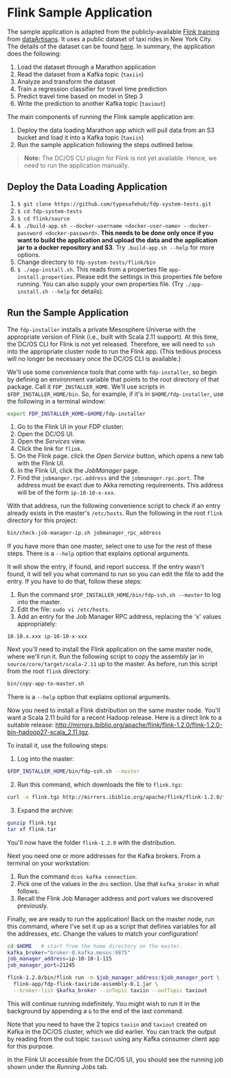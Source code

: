 # Flink Sample Application

The sample application is adapted from the publicly-available [Flink training](http://dataartisans.github.io/flink-training/) from [dataArtisans](http://data-artisans.com/). It uses a public dataset of taxi rides in New York City. The details of the dataset can be found [here](http://dataartisans.github.io/flink-training/exercises/taxiData.html). In summary, the application does the following:

1. Load the dataset through a Marathon application
2. Read the dataset from a Kafka topic (`taxiin`)
3. Analyze and transform the dataset
4. Train a regression classifier for travel time prediction
5. Predict travel time based on model in Step 3
6. Write the prediction to another Kafka topic (`taxiout`)

The main components of running the Flink sample application are:

1. Deploy the data loading Marathon app which will pull data from an S3 bucket and load it into a Kafka topic (`taxiin`)
2. Run the sample application following the steps outlined below.

> **Note:** The DC/OS CLI plugin for Flink is not yet available. Hence, we need to run the application manually.

## Deploy the Data Loading Application
1. `$ git clone https://github.com/typesafehub/fdp-system-tests.git`
2. `$ cd fdp-system-tests`
3. `$ cd flink/source`
4. `$ ./build-app.sh --docker-username <docker-user-name> --docker-password <docker-password>`. **This needs to be done only once if you want to build the application and upload the data and the application jar to a docker repository and S3**. Try `.build-app.sh --help` for more options.
5. Change directory to `fdp-system-tests/flink/bin`
6. `$ ./app-install.sh`. This reads from a properties file `app-install.properties`. Please edit the settings in this properties file before running. You can also supply your own properties file. (Try `./app-install.sh --help` for details).

## Run the Sample Application

The `fdp-installer` installs a private Mesosphere Universe with the appropriate version of Flink (i.e., built with Scala 2.11 support). At this time, the DC/OS CLI for Flink is not yet released. Therefore, we will need to `ssh` into the appropriate cluster node to run the Flink app. (This tedious process will no longer be necessary once the DC/OS CLI is available.)

We'll use some convenience tools that come with `fdp-installer`, so begin by defining an environment variable that points to the root directory of that package. Call it `FDP_INSTALLER_HOME`. We'll use scripts in `$FDP_INSTALLER_HOME/bin`. So, for example, if it's in `$HOME/fdp-installer`, use the following in a terminal window:

```bash
export FDP_INSTALLER_HOME=$HOME/fdp-installer
```

1. Go to the Flink UI in your FDP cluster:
  1. Open the DC/OS UI.
  2. Open the _Services_ view.
  3. Click the link for `flink`.
  4. On the Flink page. click the _Open Service_ button, which opens a new tab with the Flink UI.
2. In the Flink UI, click the _JobManager_ page.
3. Find the `jobmanger.rpc.address` and the `jobmanager.rpc.port`. The address must be exact due to Akka remoting requirements. This address will be of the form `ip-10-10-x-xxx`.

With that address, run the following convenience script to check if an entry already exists in the master's `/etc/hosts`. Run the following in the root `flink` directory for this project:

```bash
bin/check-job-manager-ip.sh jobmanager_rpc_address
```

If you have more than one master, select one to use for the rest of these steps. There is a `--help` option that explains optional arguments.

It will show the entry, if found, and report success. If the entry wasn't found, it will tell you what command to run so you can edit the file to add the entry. If you have to do that, follow these steps:

1. Run the command `$FDP_INSTALLER_HOME/bin/fdp-ssh.sh --master` to log into the master.
2. Edit the file: `sudo vi /etc/hosts`.
3. Add an entry for the Job Manager RPC address, replacing the 'x' values appropriately:
```text
10.10.x.xxx ip-10-10-x-xxx
```

Next you'll need to install the Flink application on the same master node, where we'll run it.
Run the following script to copy the assembly jar in `source/core/target/scala-2.11` up to the master. As before, run this script from the root `flink` directory:

```bash
bin/copy-app-to-master.sh
```

There is a `--help` option that explains optional arguments.

Now you need to install a Flink distribution on the same master node. You'll want a Scala 2.11 build for a recent Hadoop release. Here is a direct link to a suitable release: http://mirrors.ibiblio.org/apache/flink/flink-1.2.0/flink-1.2.0-bin-hadoop27-scala_2.11.tgz.

To install it, use the following steps:

1. Log into the master:
```bash
$FDP_INSTALLER_HOME/bin/fdp-ssh.sh --master
```
2. Run this command, which downloads the file to `flink.tgz`:
```bash
curl -o flink.tgz http://mirrors.ibiblio.org/apache/flink/flink-1.2.0/flink-1.2.0-bin-hadoop27-scala_2.11.tgz
```
3. Expand the archive:
```bash
gunzip flink.tgz
tar xf flink.tar
```

You'll now have the folder `flink-1.2.0` with the distribution.

Next you need one or more addresses for the Kafka brokers. From a terminal on your workstation:

1. Run the command `dcos kafka connection`.
2. Pick one of the values in the `dns` section. Use that `kafka_broker` in what follows.
3. Recall the Flink Job Manager address and port values we discovered previously.

Finally, we are ready to run the application! Back on the master node, run this command, where I've set it up as a script that defines variables for all the addresses, etc. Change the values to match your configuration!

```bash
cd $HOME   # start from the home directory on the master.
kafka_broker="broker-0.kafka.mesos:9875"
job_manager_address=ip-10-10-1-115
job_manager_port=21245

flink-1.2.0/bin/flink run -m $job_manager_address:$job_manager_port \
  flink-app/fdp-flink-taxiride-assembly-0.1.jar \
  --broker-list $kafka_broker --inTopic taxiin --outTopic taxiout
```

This will continue running indefinitely. You might wish to run it in the background by appending a `&` to the end of the last command.

Note that you need to have the 2 topics `taxiin` and `taxiout` created on Kafka in the DC/OS cluster, which we did earlier. You can track the output by reading from the out topic `taxiout` using any Kafka consumer client app for this purpose.

In the Flink UI accessible from the DC/OS UI, you should see the running job shown under the _Running Jobs_ tab.


